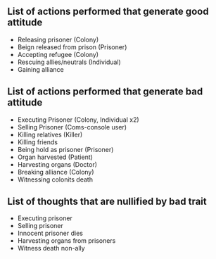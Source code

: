 ## List of actions performed that generate good attitude
- Releasing prisoner (Colony)
- Beign released from prison (Prisoner)
- Accepting refugee (Colony)
- Rescuing allies/neutrals (Individual)
- Gaining alliance

## List of actions performed that generate bad attitude
- Executing Prisoner (Colony, Individual x2)
- Selling Prisoner (Coms-console user)
- Killing relatives (Killer)
- Killing friends
- Being hold as prisoner (Prisoner)
- Organ harvested (Patient)
- Harvesting organs (Doctor)
- Breaking alliance (Colony)
- Witnessing colonits death

## List of thoughts that are nullified by bad trait
- Executing prisoner
- Selling prisoner
- Innocent prisoner dies
- Harvesting organs from prisoners
- Witness death non-ally
